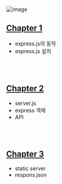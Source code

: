 ![image](https://github.com/DNA-B/JS_expressPractice/assets/102334596/44230e52-6ce0-4269-938e-ccbe78589f45)

## [Chapter 1](https://github.com/DNA-B/JS_expressPractice/blob/main/chapter_summary/Chapter1.md)
- express.js의 동작
- express.js 설치

<br><br>

## [Chapter 2](https://github.com/DNA-B/JS_expressPractice/blob/main/chapter_summary/Chapter2.md)
- server.js
- express 객체
- API

<br><br>

## [Chapter 3](https://github.com/DNA-B/JS_expressPractice/blob/main/chapter_summary/Chapter3.md)
- static server
- respons.json

<br><br>
